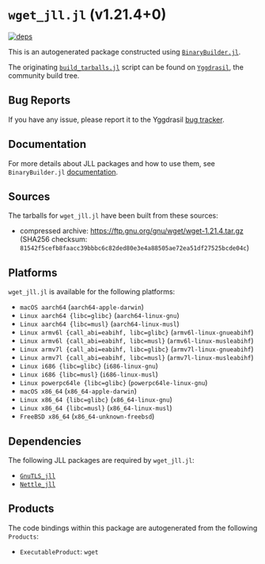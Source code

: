 # `wget_jll.jl` (v1.21.4+0)

[![deps](https://juliahub.com/docs/wget_jll/deps.svg)](https://juliahub.com/ui/Packages/wget_jll/m7Vv8?page=2)

This is an autogenerated package constructed using [`BinaryBuilder.jl`](https://github.com/JuliaPackaging/BinaryBuilder.jl).

The originating [`build_tarballs.jl`](https://github.com/JuliaPackaging/Yggdrasil/blob/ffaa5266aba95cf051083e885d31a3e8b7a195b6/W/wget/build_tarballs.jl) script can be found on [`Yggdrasil`](https://github.com/JuliaPackaging/Yggdrasil/), the community build tree.

## Bug Reports

If you have any issue, please report it to the Yggdrasil [bug tracker](https://github.com/JuliaPackaging/Yggdrasil/issues).

## Documentation

For more details about JLL packages and how to use them, see `BinaryBuilder.jl` [documentation](https://docs.binarybuilder.org/stable/jll/).

## Sources

The tarballs for `wget_jll.jl` have been built from these sources:

* compressed archive: https://ftp.gnu.org/gnu/wget/wget-1.21.4.tar.gz (SHA256 checksum: `81542f5cefb8faacc39bbbc6c82ded80e3e4a88505ae72ea51df27525bcde04c`)

## Platforms

`wget_jll.jl` is available for the following platforms:

* `macOS aarch64` (`aarch64-apple-darwin`)
* `Linux aarch64 {libc=glibc}` (`aarch64-linux-gnu`)
* `Linux aarch64 {libc=musl}` (`aarch64-linux-musl`)
* `Linux armv6l {call_abi=eabihf, libc=glibc}` (`armv6l-linux-gnueabihf`)
* `Linux armv6l {call_abi=eabihf, libc=musl}` (`armv6l-linux-musleabihf`)
* `Linux armv7l {call_abi=eabihf, libc=glibc}` (`armv7l-linux-gnueabihf`)
* `Linux armv7l {call_abi=eabihf, libc=musl}` (`armv7l-linux-musleabihf`)
* `Linux i686 {libc=glibc}` (`i686-linux-gnu`)
* `Linux i686 {libc=musl}` (`i686-linux-musl`)
* `Linux powerpc64le {libc=glibc}` (`powerpc64le-linux-gnu`)
* `macOS x86_64` (`x86_64-apple-darwin`)
* `Linux x86_64 {libc=glibc}` (`x86_64-linux-gnu`)
* `Linux x86_64 {libc=musl}` (`x86_64-linux-musl`)
* `FreeBSD x86_64` (`x86_64-unknown-freebsd`)

## Dependencies

The following JLL packages are required by `wget_jll.jl`:

* [`GnuTLS_jll`](https://github.com/JuliaBinaryWrappers/GnuTLS_jll.jl)
* [`Nettle_jll`](https://github.com/JuliaBinaryWrappers/Nettle_jll.jl)

## Products

The code bindings within this package are autogenerated from the following `Products`:

* `ExecutableProduct`: `wget`
